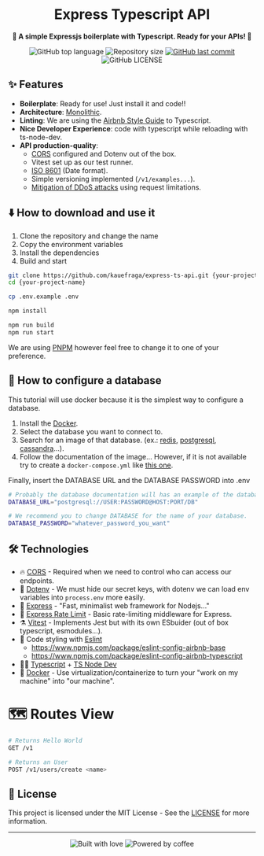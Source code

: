 <div align="center">
  <h1 align="center">Express Typescript API</h1>

  <p>
    <strong>
      🍃 A simple Expressjs boilerplate with Typescript. Ready for your APIs! 🍃
    </strong>
  </p>

  <p>
    <img
      alt="GitHub top language"
      src="https://img.shields.io/github/languages/top/kauefraga/express-ts-api.svg"
    />
    <img
      alt="Repository size"
      src="https://img.shields.io/github/repo-size/kauefraga/express-ts-api.svg"
    />
    <a href="https://github.com/kauefraga/express-ts-api/commits/main">
      <img
        alt="GitHub last commit"
        src="https://img.shields.io/github/last-commit/kauefraga/express-ts-api.svg"
      />
    </a>
    <img
      alt="GitHub LICENSE"
      src="https://img.shields.io/github/license/kauefraga/express-ts-api.svg"
    />
  </p>
</div>

## ✨ Features

- **Boilerplate**: Ready for use! Just install it and code!!
- **Architecture**: [Monolithic](https://en.wikipedia.org/wiki/monolithic_application).
- **Linting**: We are using the [Airbnb Style Guide](https://www.npmjs.com/package/eslint-config-airbnb-typescript) to Typescript.
- **Nice Developer Experience**: code with typescript while reloading with ts-node-dev.
- **API production-quality**:
  - [CORS](https://developer.mozilla.org/en-US/docs/Web/HTTP/CORS) configured and Dotenv out of the box.
  - Vitest set up as our test runner.
  - [ISO 8601](https://www.iso.org/iso-8601-date-and-time-format.html) (Date format).
  - Simple versioning implemented (`/v1/examples...`).
  - [Mitigation of DDoS attacks](https://www.cloudflare.com/learning/ddos/what-is-a-ddos-attack) using request limitations.

## ⬇️ How to download and use it

1. Clone the repository and change the name
2. Copy the environment variables
3. Install the dependencies
4. Build and start

```bash
git clone https://github.com/kauefraga/express-ts-api.git {your-project-name}
cd {your-project-name}

cp .env.example .env

npm install

npm run build
npm run start
```
We are using [PNPM](https://pnpm.io) however feel free to change it to one of your preference.

## 🐳 How to configure a database

This tutorial will use docker because it is the simplest way to configure a database.

1. Install the [Docker](https://www.docker.com).
2. Select the database you want to connect to.
3. Search for an image of that database. (ex.: [redis](https://hub.docker.com/r/bitnami/redis), [postgresql](https://hub.docker.com/r/bitnami/postgresql), [cassandra](https://hub.docker.com/r/bitnami/cassandra)...).
4. Follow the documentation of the image... However, if it is not available try to create a `docker-compose.yml` like [this one](https://gist.github.com/kauefraga/3074c770c789e9faff46b31ff23e8d8d).

Finally, insert the DATABASE URL and the DATABASE PASSWORD into .env
```bash
# Probably the database documentation will has an example of the database string.
DATABASE_URL="postgresql://USER:PASSWORD@HOST:PORT/DB"

# We recommend you to change DATABASE for the name of your database.
DATABASE_PASSWORD="whatever_password_you_want"
```

## 🛠 Technologies

- 🔥 [CORS](https://npm.im/cors) - Required when we need to control who can access our endpoints.
- 🤫 [Dotenv](https://npm.im/dotenv) - We must hide our secret keys, with dotenv we can load env variables into `process.env` more easily.
- 🔮 [Express](https://expressjs.com) - "Fast, minimalist web framework for Nodejs..."
- 🚓 [Express Rate Limit](https://npm.im/express-rate-limit) - Basic rate-limiting middleware for Express.
- ⚗️ [Vitest](https://vitest.dev) - Implements Jest but with its own ESbuider (out of box typescript, esmodules...).
- 💄 Code styling with [Eslint](https://eslint.org)
  - https://www.npmjs.com/package/eslint-config-airbnb-base
  - https://www.npmjs.com/package/eslint-config-airbnb-typescript
- 🧑‍💻 [Typescript](https://typescriptlang.org) + [TS Node Dev](https://npm.im/ts-node-dev)
- 🐳 [Docker](https://www.docker.com) - Use virtualization/containerize to turn your "work on my machine" into "our machine".

# 🗺 Routes View

```bash
# Returns Hello World
GET /v1

# Returns an User
POST /v1/users/create <name>
```

## 📝 License

This project is licensed under the MIT License - See the [LICENSE](https://github.com/kauefraga/express-ts-api/blob/main/LICENSE) for more information.

---

<div align="center">
  <img alt="Built with love" src="https://forthebadge.com/images/badges/built-with-love.svg">
  <img alt="Powered by coffee" src="https://forthebadge.com/images/badges/powered-by-coffee.svg">
</div>
